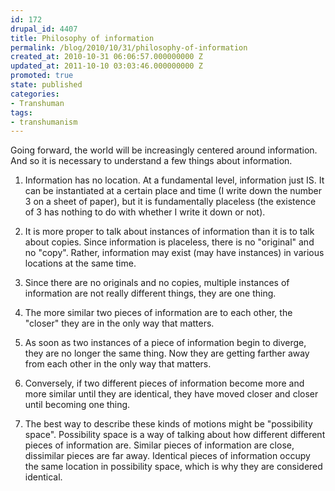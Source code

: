 ```yaml
---
id: 172
drupal_id: 4407
title: Philosophy of information
permalink: /blog/2010/10/31/philosophy-of-information
created_at: 2010-10-31 06:06:57.000000000 Z
updated_at: 2011-10-10 03:03:46.000000000 Z
promoted: true
state: published
categories:
- Transhuman
tags:
- transhumanism
---
```

Going forward, the world will be increasingly centered around information. And so it is necessary to understand a few things about information.

1) Information has no location. At a fundamental level, information just IS. It can be instantiated at a certain place and time (I write down the number 3 on a sheet of paper), but it is fundamentally placeless (the existence of 3 has nothing to do with whether I write it down or not).

2) It is more proper to talk about instances of information than it is to talk about copies. Since information is placeless, there is no "original" and no "copy". Rather, information may exist (may have instances) in various locations at the same time.

3) Since there are no originals and no copies, multiple instances of information are not really different things, they are one thing.

4) The more similar two pieces of information are to each other, the "closer" they are in the only way that matters.

5) As soon as two instances of a piece of information begin to diverge, they are no longer the same thing. Now they are getting farther away from each other in the only way that matters.

6) Conversely, if two different pieces of information become more and more similar until they are identical, they have moved closer and closer until becoming one thing.

7) The best way to describe these kinds of motions might be "possibility space". Possibility space is a way of talking about how different different pieces of information are. Similar pieces of information are close, dissimilar pieces are far away. Identical pieces of information occupy the same location in possibility space, which is why they are considered identical.
